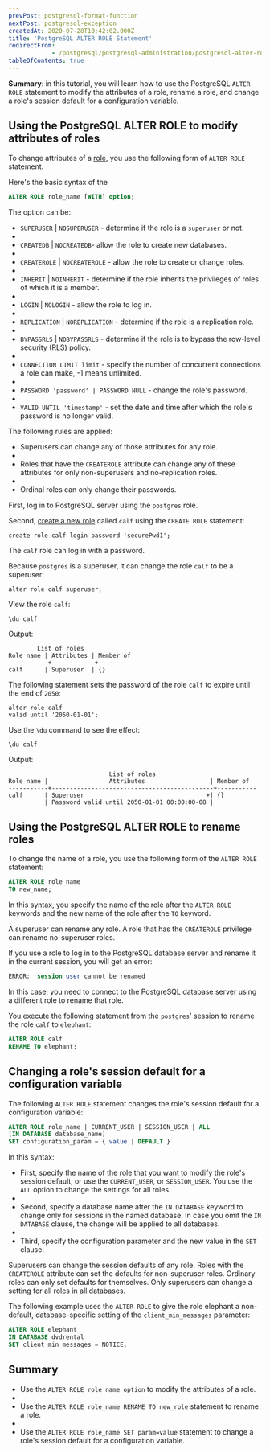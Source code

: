 ```yaml
---
prevPost: postgresql-format-function
nextPost: postgresql-exception
createdAt: 2020-07-28T10:42:02.000Z
title: 'PostgreSQL ALTER ROLE Statement'
redirectFrom: 
            - /postgresql/postgresql-administration/postgresql-alter-role
tableOfContents: true
---
```



**Summary**: in this tutorial, you will learn how to use the PostgreSQL `ALTER ROLE` statement to modify the attributes of a role, rename a role, and change a role's session default for a configuration variable.

## Using the PostgreSQL ALTER ROLE to modify attributes of roles

To change attributes of a [role](/postgresql/postgresql-administration/postgresql-roles), you use the following form of `ALTER ROLE` statement.

Here's the basic syntax of the

```sql
ALTER ROLE role_name [WITH] option;
```

The option can be:

- `SUPERUSER` | `NOSUPERUSER` - determine if the role is a `superuser` or not.
-
- `CREATEDB` | `NOCREATEDB`- allow the role to create new databases.
-
- `CREATEROLE` | `NOCREATEROLE` - allow the role to create or change roles.
-
- `INHERIT` | `NOINHERIT` - determine if the role inherits the privileges of roles of which it is a member.
-
- `LOGIN` | `NOLOGIN` - allow the role to log in.
-
- `REPLICATION` | `NOREPLICATION` - determine if the role is a replication role.
-
- `BYPASSRLS` | `NOBYPASSRLS` - determine if the role is to bypass the row-level security (RLS) policy.
-
- `CONNECTION LIMIT limit` - specify the number of concurrent connections a role can make, -1 means unlimited.
-
- `PASSWORD 'password' | PASSWORD NULL` - change the role's password.
-
- `VALID UNTIL 'timestamp'` - set the date and time after which the role's password is no longer valid.

The following rules are applied:

- Superusers can change any of those attributes for any role.
-
- Roles that have the `CREATEROLE` attribute can change any of these attributes for only non-superusers and no-replication roles.
-
- Ordinal roles can only change their passwords.

First, log in to PostgreSQL server using the `postgres` role.

Second, [create a new role](/postgresql/postgresql-administration/postgresql-roles) called `calf` using the `CREATE ROLE` statement:

```
create role calf login password 'securePwd1';
```

The `calf` role can log in with a password.

Because `postgres` is a superuser, it can change the role `calf` to be a superuser:

```
alter role calf superuser;
```

View the role `calf`:

```
\du calf
```

Output:

```
        List of roles
Role name | Attributes | Member of
-----------+------------+-----------
calf      | Superuser  | {}
```

The following statement sets the password of the role `calf` to expire until the end of `2050`:

```
alter role calf
valid until '2050-01-01';
```

Use the `\du` command to see the effect:

```
\du calf
```

Output:

```
                            List of roles
Role name |                 Attributes                  | Member of
-----------+---------------------------------------------+-----------
calf      | Superuser                                  +| {}
          | Password valid until 2050-01-01 00:00:00-08 |
```

## Using the PostgreSQL ALTER ROLE to rename roles

To change the name of a role, you use the following form of the `ALTER ROLE` statement:

```sql
ALTER ROLE role_name
TO new_name;
```

In this syntax, you specify the name of the role after the `ALTER ROLE` keywords and the new name of the role after the `TO` keyword.

A superuser can rename any role. A role that has the `CREATEROLE` privilege can rename no-superuser roles.

If you use a role to log in to the PostgreSQL database server and rename it in the current session, you will get an error:

```sql
ERROR:  session user cannot be renamed
```

In this case, you need to connect to the PostgreSQL database server using a different role to rename that role.

You execute the following statement from the `postgres`' session to rename the role `calf` to `elephant`:

```sql
ALTER ROLE calf
RENAME TO elephant;
```

## Changing a role's session default for a configuration variable

The following `ALTER ROLE` statement changes the role's session default for a configuration variable:

```sql
ALTER ROLE role_name | CURRENT_USER | SESSION_USER | ALL
[IN DATABASE database_name]
SET configuration_param = { value | DEFAULT }
```

In this syntax:

- First, specify the name of the role that you want to modify the role's session default, or use the `CURRENT_USER`, or `SESSION_USER`. You use the `ALL` option to change the settings for all roles.
-
- Second, specify a database name after the `IN DATABASE` keyword to change only for sessions in the named database. In case you omit the `IN DATABASE` clause, the change will be applied to all databases.
-
- Third, specify the configuration parameter and the new value in the `SET` clause.

Superusers can change the session defaults of any role. Roles with the `CREATEROLE` attribute can set the defaults for non-superuser roles. Ordinary roles can only set defaults for themselves. Only superusers can change a setting for all roles in all databases.

The following example uses the `ALTER ROLE` to give the role elephant a non-default, database-specific setting of the `client_min_messages` parameter:

```sql
ALTER ROLE elephant
IN DATABASE dvdrental
SET client_min_messages = NOTICE;
```

## Summary

- Use the `ALTER ROLE role_name option` to modify the attributes of a role.
-
- Use the `ALTER ROLE role_name RENAME TO new_role` statement to rename a role.
-
- Use the `ALTER ROLE role_name SET param=value` statement to change a role's session default for a configuration variable.
